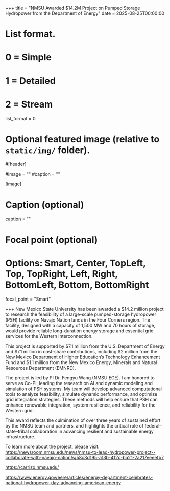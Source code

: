 +++
title = "NMSU Awarded $14.2M Project on Pumped Storage Hydropower from the Department of Energy"
date = 2025-08-25T00:00:00

# List format.
#   0 = Simple
#   1 = Detailed
#   2 = Stream
list_format = 0

# Optional featured image (relative to `static/img/` folder).
#[header]

#image = ""
#caption = ""

[image]
  # Caption (optional)
  caption = ""
  
  # Focal point (optional)
  # Options: Smart, Center, TopLeft, Top, TopRight, Left, Right, BottomLeft, Bottom, BottomRight
  focal_point = "Smart"

+++
New Mexico State University has been awarded a $14.2 million project to research the feasibility of a large-scale pumped-storage hydropower (PSH) facility on Navajo Nation lands in the Four Corners region. The facility, designed with a capacity of 1,500 MW and 70 hours of storage, would provide reliable long-duration energy storage and essential grid services for the Western Interconnection.

This project is supported by $7.1 million from the U.S. Department of Energy and $7.1 million in cost-share contributions, including $2 million from the New Mexico Department of Higher Education’s Technology Enhancement Fund and $1.1 million from the New Mexico Energy, Minerals and Natural Resources Department (EMNRD).

The project is led by PI Dr. Fengyu Wang (NMSU ECE). I am honored to serve as Co-PI, leading the research on AI and dynamic modeling and simulation of PSH systems. My team will develop advanced computational tools to analyze feasibility, simulate dynamic performance, and optimize grid integration strategies. These methods will help ensure that PSH can enhance renewable integration, system resilience, and reliability for the Western grid.

This award reflects the culmination of over three years of sustained effort by the NMSU team and partners, and highlights the critical role of federal–state–tribal collaboration in advancing resilient and sustainable energy infrastructure.

To learn more about the project, please visit: 
https://newsroom.nmsu.edu/news/nmsu-to-lead-hydropower-project--collaborate-with-navajo-nation/s/58c3d195-a13b-412c-ba21-2a217eeeefb7

https://carrizo.nmsu.edu/

https://www.energy.gov/eere/articles/energy-department-celebrates-national-hydropower-day-advancing-american-energy







